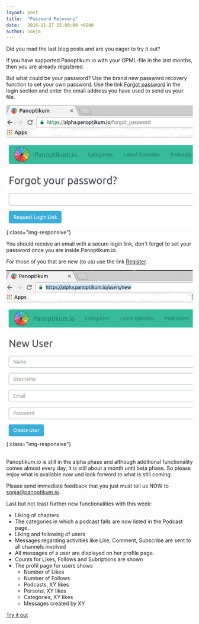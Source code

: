 ```yaml
---
layout: post
title:  "Password Recovery"
date:   2016-11-27 15:00:00 +0200
author: Sonja
---
```


Did you read the last blog posts and are you eager to try it out?

If you have supported Panoptikum.io with your OPML-file in the last months, then you are already registered.

But what could be your password? Use the brand new password recovery function to set your own password. Use the link [Forgot password](https://panoptikum.io/forgot_password) in the login section and enter the email address you have used to send us your file.

![Category](/img/sc_forgot.jpg){:class="img-responsive"}

You should receive an email with a secure login link, don't forget to set your password once you are inside Panoptikum.io.

For those of you that are new (to us) use the link [Register](https://panoptikum.io/users/new).

![Category](/img/sc_new.jpg){:class="img-responsive"}

<br/>
Panoptikum.io is still in the alpha phase and although additional functionality comes almost every day, it is still about a month until beta phase. So please enjoy what is available now und look forword to what is still coming.

Please send immediate feedback that you just must tell us NOW to <sonja@panoptikum.io>.

Last but not least further new functionalities with this week:
* Liking of chapters
* The categories in which a podcast falls are now listed in the Podcast page.
* Liking and following of users
* Messages regarding activities like Like, Comment, Subscribe are sent to all channels involved
* All messages of a user are displayed on her profile page.
* Counts for Likes, Follows and Subriptions are shown
* The profil page for users shows
  * Number of Likes
  * Number of Follows
  * Podcasts, XY likes
  * Persons, XY likes
  * Categories, XY likes
  * Messages created by XY

[Try it out](https://panoptikum.io)
